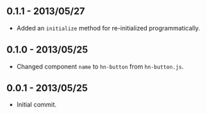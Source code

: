 0.1.1 - 2013/05/27
------------------
* Added an `initialize` method for re-initialized programmatically.

0.1.0 - 2013/05/25
------------------
* Changed component `name` to `hn-button` from `hn-button.js`.

0.0.1 - 2013/05/25
------------------
* Initial commit.